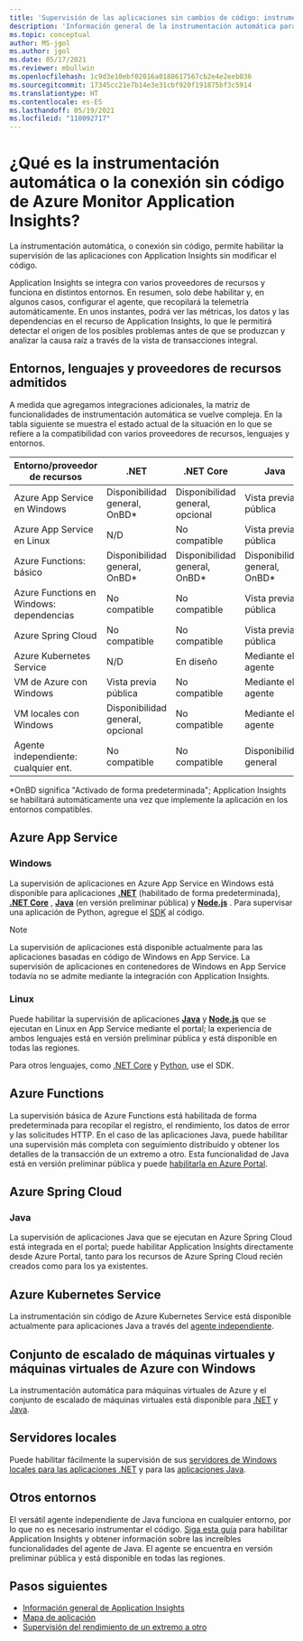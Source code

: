 ```yaml
---
title: 'Supervisión de las aplicaciones sin cambios de código: instrumentación automática para Azure Monitor Application Insights | Microsoft Docs'
description: 'Información general de la instrumentación automática para Azure Monitor Application Insights: administración del rendimiento de aplicaciones sin código'
ms.topic: conceptual
author: MS-jgol
ms.author: jgol
ms.date: 05/17/2021
ms.reviewer: mbullwin
ms.openlocfilehash: 1c9d3e10ebf02016a0188617567cb2e4e2eeb036
ms.sourcegitcommit: 17345cc21e7b14e3e31cbf920f191875bf3c5914
ms.translationtype: HT
ms.contentlocale: es-ES
ms.lasthandoff: 05/19/2021
ms.locfileid: "110092717"
---
```

# <a name="what-is-auto-instrumentation-or-codeless-attach---azure-monitor-application-insights"></a>¿Qué es la instrumentación automática o la conexión sin código de Azure Monitor Application Insights?

La instrumentación automática, o conexión sin código, permite habilitar la supervisión de las aplicaciones con Application Insights sin modificar el código.  

Application Insights se integra con varios proveedores de recursos y funciona en distintos entornos. En resumen, solo debe habilitar y, en algunos casos, configurar el agente, que recopilará la telemetría automáticamente. En unos instantes, podrá ver las métricas, los datos y las dependencias en el recurso de Application Insights, lo que le permitirá detectar el origen de los posibles problemas antes de que se produzcan y analizar la causa raíz a través de la vista de transacciones integral.

## <a name="supported-environments-languages-and-resource-providers"></a>Entornos, lenguajes y proveedores de recursos admitidos

A medida que agregamos integraciones adicionales, la matriz de funcionalidades de instrumentación automática se vuelve compleja. En la tabla siguiente se muestra el estado actual de la situación en lo que se refiere a la compatibilidad con varios proveedores de recursos, lenguajes y entornos.

|Entorno/proveedor de recursos          | .NET            | .NET Core       | Java            | Node.js         | Python          |
|---------------------------------------|-----------------|-----------------|-----------------|-----------------|-----------------|
|Azure App Service en Windows           | Disponibilidad general, OnBD*       | Disponibilidad general, opcional      | Vista previa pública  | Vista previa pública  | No compatible   |
|Azure App Service en Linux             | N/D             | No compatible   | Vista previa pública  | Vista previa pública  | No compatible   |
|Azure Functions: básico                | Disponibilidad general, OnBD*       | Disponibilidad general, OnBD*       | Disponibilidad general, OnBD*       | Disponibilidad general, OnBD*       | Disponibilidad general, OnBD*       |
|Azure Functions en Windows: dependencias | No compatible   | No compatible   | Vista previa pública  | No compatible   | No compatible   |
|Azure Spring Cloud                     | No compatible   | No compatible   | Vista previa pública  | No compatible   | No compatible   |
|Azure Kubernetes Service               | N/D             | En diseño       | Mediante el agente   | En diseño       | No compatible   |
|VM de Azure con Windows                      | Vista previa pública  | No compatible   | Mediante el agente | No compatible   | No compatible   |
|VM locales con Windows                | Disponibilidad general, opcional      | No compatible   | Mediante el agente   | No compatible   | No compatible   |
|Agente independiente: cualquier ent.            | No compatible   | No compatible   | Disponibilidad general              | No compatible   | No compatible   |

*OnBD significa "Activado de forma predeterminada"; Application Insights se habilitará automáticamente una vez que implemente la aplicación en los entornos compatibles. 

## <a name="azure-app-service"></a>Azure App Service

### <a name="windows"></a>Windows

La supervisión de aplicaciones en Azure App Service en Windows está disponible para aplicaciones **[.NET](./azure-web-apps.md?tabs=net)** (habilitado de forma predeterminada), **[.NET Core](./azure-web-apps.md?tabs=netcore)** , **[Java](./azure-web-apps.md?tabs=java)** (en versión preliminar pública) y **[Node.js](./azure-web-apps.md?tabs=nodejs)** . Para supervisar una aplicación de Python, agregue el [SDK](./opencensus-python.md) al código.

> [!NOTE]
> La supervisión de aplicaciones está disponible actualmente para las aplicaciones basadas en código de Windows en App Service. La supervisión de aplicaciones en contenedores de Windows en App Service todavía no se admite mediante la integración con Application Insights.

### <a name="linux"></a>Linux
Puede habilitar la supervisión de aplicaciones **[Java](./azure-web-apps.md?tabs=java)** y **[Node.js](./azure-web-apps.md?tabs=nodejs)** que se ejecutan en Linux en App Service mediante el portal; la experiencia de ambos lenguajes está en versión preliminar pública y está disponible en todas las regiones. 

Para otros lenguajes, como [.NET Core](./asp-net-core.md) y [Python](./opencensus-python.md), use el SDK.

## <a name="azure-functions"></a>Azure Functions

La supervisión básica de Azure Functions está habilitada de forma predeterminada para recopilar el registro, el rendimiento, los datos de error y las solicitudes HTTP. En el caso de las aplicaciones Java, puede habilitar una supervisión más completa con seguimiento distribuido y obtener los detalles de la transacción de un extremo a otro. Esta funcionalidad de Java está en versión preliminar pública y puede [habilitarla en Azure Portal](./monitor-functions.md).

## <a name="azure-spring-cloud"></a>Azure Spring Cloud

### <a name="java"></a>Java 
La supervisión de aplicaciones Java que se ejecutan en Azure Spring Cloud está integrada en el portal; puede habilitar Application Insights directamente desde Azure Portal, tanto para los recursos de Azure Spring Cloud recién creados como para los ya existentes.  

## <a name="azure-kubernetes-service"></a>Azure Kubernetes Service

La instrumentación sin código de Azure Kubernetes Service está disponible actualmente para aplicaciones Java a través del [agente independiente](./java-in-process-agent.md). 

## <a name="azure-windows-vms-and-virtual-machine-scale-set"></a>Conjunto de escalado de máquinas virtuales y máquinas virtuales de Azure con Windows

La instrumentación automática para máquinas virtuales de Azure y el conjunto de escalado de máquinas virtuales está disponible para [.NET](./azure-vm-vmss-apps.md) y [Java](./java-in-process-agent.md).  

## <a name="on-premises-servers"></a>Servidores locales
Puede habilitar fácilmente la supervisión de sus [servidores de Windows locales para las aplicaciones .NET](./status-monitor-v2-overview.md) y para las [aplicaciones Java](./java-in-process-agent.md).

## <a name="other-environments"></a>Otros entornos
El versátil agente independiente de Java funciona en cualquier entorno, por lo que no es necesario instrumentar el código. [Siga esta guía](./java-in-process-agent.md) para habilitar Application Insights y obtener información sobre las increíbles funcionalidades del agente de Java. El agente se encuentra en versión preliminar pública y está disponible en todas las regiones. 

## <a name="next-steps"></a>Pasos siguientes

* [Información general de Application Insights](./app-insights-overview.md)
* [Mapa de aplicación](./app-map.md)
* [Supervisión del rendimiento de un extremo a otro](../app/tutorial-performance.md)
